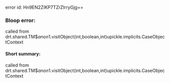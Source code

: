 error id: Hn9EN2ZIKP7TZrZIrryGjg==
### Bloop error:

called from drt.shared.TM$$anon$1.visitObject(int,boolean,int)upickle.implicits.CaseObjectContext
#### Short summary: 

called from drt.shared.TM$$anon$1.visitObject(int,boolean,int)upickle.implicits.CaseObjectContext